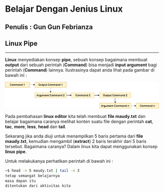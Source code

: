 # Belajar Dengan Jenius Linux

## Penulis : Gun Gun Febrianza

## Linux Pipe

---------------------

**Linux** menyediakan konsep **pipe**, sebuah konsep bagaimana membuat **output** dari sebuah perintah (**Command**) bisa menjadi **input argument** bagi perintah (**Command**) lainnya. Ilustrasinya dapat anda lihat pada gambar di bawah ini : 

<img src="../assets/Pipe.png" style="zoom:97%;" />

Pada pembahasan **linux editor** kita telah membuat **file maudy.txt** dan belajar bagaimana caranya melihat konten suatu file dengan perintah **cat**, **tac**, **more**, **less**, **head** dan **tail**.

Sekarang jika anda diuji untuk menampilkan 5 baris pertama dari **file maudy.txt**, kemudian mengambil (**extract**) 2 baris terakhir dari 5 baris tersebut. Bagaimana caranya? Dalam linux kita dapat menggunakan konsep **linux pipe**.

Untuk melakukanya perhatikan perintah di bawah ini :

```bash
~$ head -n 5 maudy.txt | tail -n 3
tetap semangat belajarnya
masa depan itu
ditentukan dari aktivitas kita

```

